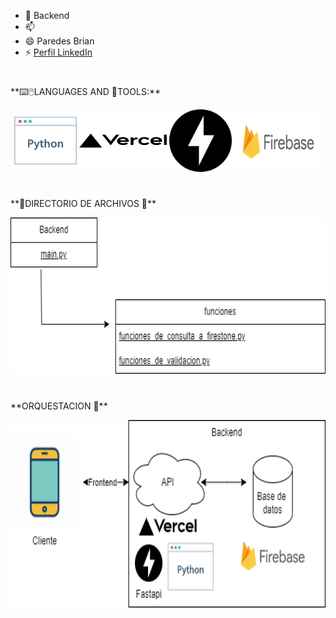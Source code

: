 - 💬 Backend
- 📫 
- 😄 Paredes Brian
- ⚡ [Perfil LinkedIn](https://www.linkedin.com/in/brian-alexis-paredes-/)

 <h1></h1>
 <p>
**⌨️🖱️LANGUAGES AND 🔧TOOLS:**  
</p>
<p align="center">
<code><img height="100" width="100"src="img_readme/python.svg"></code>
<code><img height="100" width="140"src="img_readme/vercel.svg"></code>
<code><img height="100" width="100" src="img_readme/fastapi.svg"></code>
<code><img height="100" width="140" src="img_readme/firebase.svg"></code>
</p>
<h1></h1>

 <h1></h1>
 <p>
**📁DIRECTORIO DE ARCHIVOS 📂**  
</p>
<p align="center">
<img height="250" width="600"src="img_readme/files.png">
</p>
<h1></h1>

 <h1></h1>
 <p>
**ORQUESTACION 👔**  
</p>
<p align="center">
<img height="300" width="600"src="img_readme/Orquestacion.png">
</p>
<h1></h1>
